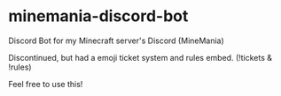 # minemania-discord-bot
Discord Bot for my Minecraft server's Discord (MineMania)

Discontinued, but had a emoji ticket system and rules embed. (!tickets & !rules)

Feel free to use this!
